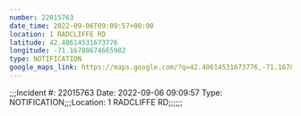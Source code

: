 ```yaml
---
number: 22015763
date_time: 2022-09-06T09:09:57+00:00
location: 1 RADCLIFFE RD
latitude: 42.40614531673776
longitude: -71.16788674665982
type: NOTIFICATION
google_maps_link: https://maps.google.com/?q=42.40614531673776,-71.16788674665982
---
```


;;;Incident #: 22015763  Date: 2022-09-06 09:09:57   Type: NOTIFICATION;;;Location: 1 RADCLIFFE RD;;;;;;
